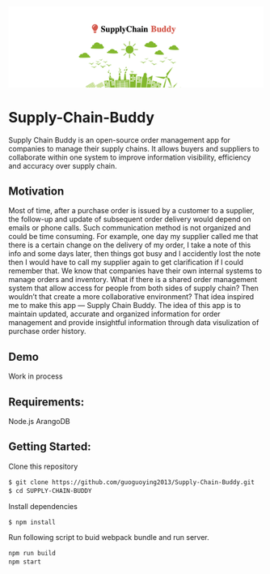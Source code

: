 
![alt text](https://github.com/guoguoying2013/Supply-Chain-Buddy/blob/main/client/dist/scb.png?raw=true)

# Supply-Chain-Buddy
Supply Chain Buddy is an open-source order management app for companies to manage their supply chains. It allows buyers and suppliers to collaborate within one system to improve information visibility, efficiency and accuracy over supply chain.

## Motivation
Most of time, after a purchase order is issued by a customer to a supplier, the follow-up and update of subsequent order delivery would depend on emails or phone calls. Such communication method is not organized and could be time consuming. For example, one day my supplier called me that there is a certain change on the delivery of my order, I take a note of this info and some days later, then things got busy and I accidently lost the note then I would have to call my supplier again to get clarification if I could remember that. We know that companies have their own internal systems to manage orders and inventory. What if there is a shared order management system that allow access for people from both sides of supply chain? Then wouldn’t that create a more collaborative environment? That idea inspired me to make this app — Supply Chain Buddy. The idea of this app is to maintain updated, accurate and organized information for order management and provide insightful information through data visulization of purchase order history. 

## Demo
Work in process

## Requirements:
Node.js
ArangoDB

## Getting Started:
Clone this repository
```sh
$ git clone https://github.com/guoguoying2013/Supply-Chain-Buddy.git
$ cd SUPPLY-CHAIN-BUDDY
```
Install dependencies
```sh
$ npm install
```
Run following script to buid webpack bundle and run server.
```sh
npm run build
npm start
```
